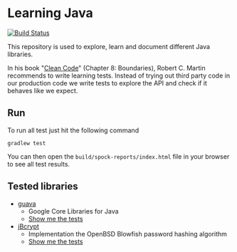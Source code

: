 # Learning Java

[![Build Status](https://travis-ci.org/feedm3/learning-java.svg)](https://travis-ci.org/feedm3/learning-java)

This repository is used to explore, learn and document different Java libraries.

In his book "[Clean Code](http://www.amazon.de/dp/0132350882)" (Chapter 8: Boundaries), Robert C. Martin recommends 
to write learning tests. Instead of trying out third party code in our production code we write tests to explore 
the API and check if it behaves like we expect.

## Run

To run all test just hit the following command

`gradlew test`

You can then open the `build/spock-reports/index.html` file in your browser to see all test results.

## Tested libraries

* [guava](https://github.com/google/guava)
    - Google Core Libraries for Java
    - [Show me the tests](src/test/groovy/guava)
* [jBcrypt](https://github.com/svenkubiak/jBCrypt)
    - Implementation the OpenBSD Blowfish password hashing algorithm
    - [Show me the tests](src/test/groovy/bcrypt)